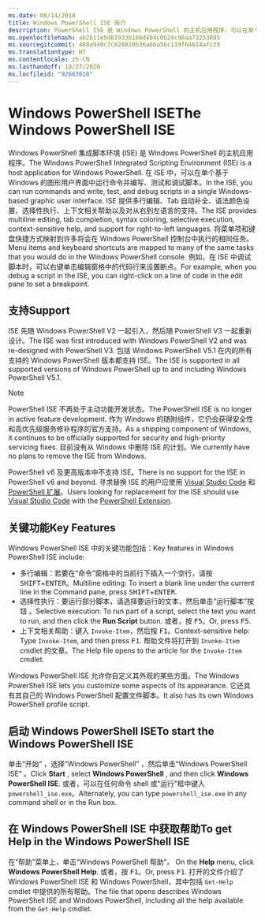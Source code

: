 ```yaml
---
ms.date: 08/14/2018
title: Windows PowerShell ISE 简介
description: PowerShell ISE 是 Windows PowerShell 的主机应用程序，可以在单个基于 Windows 的图形用户界面中运行命令并编写、测试和调试脚本。
ms.openlocfilehash: ab2b11e5d81933b166d404c0b24c96aa73253895
ms.sourcegitcommit: 488a940c7c828820b36a6ba56c119f64614afc29
ms.translationtype: HT
ms.contentlocale: zh-CN
ms.lasthandoff: 10/27/2020
ms.locfileid: "92663618"
---
```

# <a name="the-windows-powershell-ise"></a><span data-ttu-id="617ba-103">Windows PowerShell ISE</span><span class="sxs-lookup"><span data-stu-id="617ba-103">The Windows PowerShell ISE</span></span>

<span data-ttu-id="617ba-104">Windows PowerShell 集成脚本环境 (ISE) 是 Windows PowerShell 的主机应用程序。</span><span class="sxs-lookup"><span data-stu-id="617ba-104">The Windows PowerShell Integrated Scripting Environment (ISE) is a host application for Windows PowerShell.</span></span> <span data-ttu-id="617ba-105">在 ISE 中，可以在单个基于 Windows 的图形用户界面中运行命令并编写、测试和调试脚本。</span><span class="sxs-lookup"><span data-stu-id="617ba-105">In the ISE, you can run commands and write, test, and debug scripts in a single Windows-based graphic user interface.</span></span> <span data-ttu-id="617ba-106">ISE 提供多行编辑、Tab 自动补全、语法颜色设置、选择性执行、上下文相关帮助以及对从右到左语言的支持。</span><span class="sxs-lookup"><span data-stu-id="617ba-106">The ISE provides multiline editing, tab completion, syntax coloring, selective execution, context-sensitive help, and support for right-to-left languages.</span></span> <span data-ttu-id="617ba-107">将菜单项和键盘快捷方式映射到许多将会在 Windows PowerShell 控制台中执行的相同任务。</span><span class="sxs-lookup"><span data-stu-id="617ba-107">Menu items and keyboard shortcuts are mapped to many of the same tasks that you would do in the Windows PowerShell console.</span></span> <span data-ttu-id="617ba-108">例如，在 ISE 中调试脚本时，可以右键单击编辑窗格中的代码行来设置断点。</span><span class="sxs-lookup"><span data-stu-id="617ba-108">For example, when you debug a script in the ISE, you can right-click on a line of code in the edit pane to set a breakpoint.</span></span>

## <a name="support"></a><span data-ttu-id="617ba-109">支持</span><span class="sxs-lookup"><span data-stu-id="617ba-109">Support</span></span>

<span data-ttu-id="617ba-110">ISE 先随 Windows PowerShell V2 一起引入，然后随 PowerShell V3 一起重新设计。</span><span class="sxs-lookup"><span data-stu-id="617ba-110">The ISE was first introduced with Windows PowerShell V2 and was re-designed with PowerShell V3.</span></span> <span data-ttu-id="617ba-111">包括 Windows PowerShell V5.1 在内的所有支持的 Windows PowerShell 版本都支持 ISE。</span><span class="sxs-lookup"><span data-stu-id="617ba-111">The ISE is supported in all supported versions of Windows PowerShell up to and including Windows PowerShell V5.1.</span></span>

> [!NOTE]
> <span data-ttu-id="617ba-112">PowerShell ISE 不再处于主动功能开发状态。</span><span class="sxs-lookup"><span data-stu-id="617ba-112">The PowerShell ISE is no longer in active feature development.</span></span> <span data-ttu-id="617ba-113">作为 Windows 的随附组件，它仍会获得安全性和高优先级服务修补程序的官方支持。</span><span class="sxs-lookup"><span data-stu-id="617ba-113">As a shipping component of Windows, it continues to be officially supported for security and high-priority servicing fixes.</span></span>
> <span data-ttu-id="617ba-114">目前没有从 Windows 中删除 ISE 的计划。</span><span class="sxs-lookup"><span data-stu-id="617ba-114">We currently have no plans to remove the ISE from Windows.</span></span>
>
> <span data-ttu-id="617ba-115">PowerShell v6 及更高版本中不支持 ISE。</span><span class="sxs-lookup"><span data-stu-id="617ba-115">There is no support for the ISE in PowerShell v6 and beyond.</span></span> <span data-ttu-id="617ba-116">寻求替换 ISE 的用户应使用 [Visual Studio Code](https://code.visualstudio.com/) 和 [PowerShell 扩展](https://marketplace.visualstudio.com/items?itemName=ms-vscode.PowerShell)。</span><span class="sxs-lookup"><span data-stu-id="617ba-116">Users looking for replacement for the ISE should use [Visual Studio Code](https://code.visualstudio.com/) with the [PowerShell Extension](https://marketplace.visualstudio.com/items?itemName=ms-vscode.PowerShell).</span></span>

## <a name="key-features"></a><span data-ttu-id="617ba-117">关键功能</span><span class="sxs-lookup"><span data-stu-id="617ba-117">Key Features</span></span>

<span data-ttu-id="617ba-118">Windows PowerShell ISE 中的关键功能包括：</span><span class="sxs-lookup"><span data-stu-id="617ba-118">Key features in Windows PowerShell ISE include:</span></span>

- <span data-ttu-id="617ba-119">多行编辑：若要在“命令”窗格中的当前行下插入一个空行，请按 <kbd>SHIFT</kbd>+<kbd>ENTER</kbd>。</span><span class="sxs-lookup"><span data-stu-id="617ba-119">Multiline editing: To insert a blank line under the current line in the Command pane, press <kbd>SHIFT</kbd>+<kbd>ENTER</kbd>.</span></span>
- <span data-ttu-id="617ba-120">选择性执行：要运行部分脚本，请选择要运行的文本，然后单击“运行脚本”按钮  。</span><span class="sxs-lookup"><span data-stu-id="617ba-120">Selective execution: To run part of a script, select the text you want to run, and then click the **Run Script** button.</span></span> <span data-ttu-id="617ba-121">或者，按 <kbd>F5</kbd>。</span><span class="sxs-lookup"><span data-stu-id="617ba-121">Or, press <kbd>F5</kbd>.</span></span>
- <span data-ttu-id="617ba-122">上下文相关帮助：键入 `Invoke-Item`，然后按 <kbd>F1</kbd>。</span><span class="sxs-lookup"><span data-stu-id="617ba-122">Context-sensitive help: Type `Invoke-Item`, and then press <kbd>F1</kbd>.</span></span> <span data-ttu-id="617ba-123">帮助文件将打开到 `Invoke-Item` cmdlet 的文章。</span><span class="sxs-lookup"><span data-stu-id="617ba-123">The Help file opens to the article for the `Invoke-Item` cmdlet.</span></span>

<span data-ttu-id="617ba-124">Windows PowerShell ISE 允许你自定义其外观的某些方面。</span><span class="sxs-lookup"><span data-stu-id="617ba-124">The Windows PowerShell ISE lets you customize some aspects of its appearance.</span></span> <span data-ttu-id="617ba-125">它还具有其自己的 Windows PowerShell 配置文件脚本。</span><span class="sxs-lookup"><span data-stu-id="617ba-125">It also has its own Windows PowerShell profile script.</span></span>

## <a name="to-start-the-windows-powershell-ise"></a><span data-ttu-id="617ba-126">启动 Windows PowerShell ISE</span><span class="sxs-lookup"><span data-stu-id="617ba-126">To start the Windows PowerShell ISE</span></span>

<span data-ttu-id="617ba-127">单击“开始”  ，选择“Windows PowerShell”  ，然后单击“Windows PowerShell ISE”  。</span><span class="sxs-lookup"><span data-stu-id="617ba-127">Click **Start** , select **Windows PowerShell** , and then click **Windows PowerShell ISE**.</span></span>
<span data-ttu-id="617ba-128">或者，可以在任何命令 shell 或“运行”框中键入 `powershell_ise.exe`。</span><span class="sxs-lookup"><span data-stu-id="617ba-128">Alternately, you can type `powershell_ise.exe` in any command shell or in the Run box.</span></span>

## <a name="to-get-help-in-the-windows-powershell-ise"></a><span data-ttu-id="617ba-129">在 Windows PowerShell ISE 中获取帮助</span><span class="sxs-lookup"><span data-stu-id="617ba-129">To get Help in the Windows PowerShell ISE</span></span>

<span data-ttu-id="617ba-130">在“帮助”菜单上，单击“Windows PowerShell 帮助”。  </span><span class="sxs-lookup"><span data-stu-id="617ba-130">On the **Help** menu, click **Windows PowerShell Help**.</span></span> <span data-ttu-id="617ba-131">或者，按 <kbd>F1</kbd>。</span><span class="sxs-lookup"><span data-stu-id="617ba-131">Or, press <kbd>F1</kbd>.</span></span> <span data-ttu-id="617ba-132">打开的文件介绍了 Windows PowerShell ISE 和 Windows PowerShell，其中包括 `Get-Help` cmdlet 中提供的所有帮助。</span><span class="sxs-lookup"><span data-stu-id="617ba-132">The file that opens describes Windows PowerShell ISE and Windows PowerShell, including all the help available from the `Get-Help` cmdlet.</span></span>
